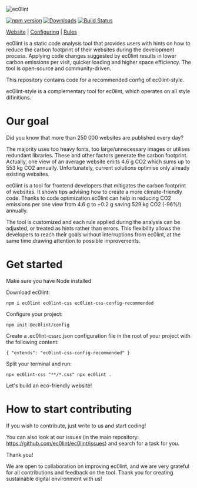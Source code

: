 ![ec0lint](/banner_github.png)

[![npm version](https://img.shields.io/npm/v/ec0lint-style.svg)](https://www.npmjs.com/package/ec0lint-style)
[![Downloads](https://img.shields.io/npm/dm/ec0lint-style.svg)](https://www.npmjs.com/package/ec0lint-style)
[![Build Status](https://github.com/ec0lint/ec0lint-style/workflows/CI/badge.svg)](https://github.com/ec0lint/ec0lint-style/actions)

[Website](http://ec0lint.com) |
[Configuring](https://stylelint.io/user-guide/configure/) |
[Rules](http://ec0lint.com/features)

ec0lint is a static code analysis tool that provides users with hints on how to reduce the carbon footprint of their websites during the development process. Applying code changes suggested by ec0lint results in lower carbon emissions per visit, quicker loading and higher space efficiency. The tool is open-source and community-driven.

This repository contains code for a recommended config of ec0lint-style. 

ec0lint-style is a complementary tool for ec0lint, which operates on all style difinitions.

# Our goal

Did you know that more than 250 000 websites are published every day?

The majority uses too heavy fonts, too large/unnecessary images or utilises redundant libraries. These and other factors generate the carbon footprint. Actually, one view of an average website emits 4.6 g CO2 which sums up to 553 kg CO2 annually. Unfortunately, current solutions optimise only already existing websites.

ec0lint is a tool for frontend developers that mitigates the carbon footprint of websites. It shows tips advising how to create a more climate-friendly code. Thanks to code optimization ec0lint can help in reducing CO2 emissions per one view from 4.6 g to ~0.2 g saving 529 kg CO2 (-96%!) annually.

The tool is customized and each rule applied during the analysis can be adjusted, or treated as hints rather than errors. This flexibility allows the developers to reach their goals without interruptions from ec0lint, at the same time drawing attention to possible improvements.

# Get started

Make sure you have Node installed

Download ec0lint:

`npm i ec0lint ec0lint-css ec0lint-css-config-recommended`

Configure your project:

`npm init @ec0lint/config`

Create a .ec0lint-cssrc.json configuration file in the root of your project with the following content:

`{ "extends": "ec0lint-css-config-recommended" } `

Split your terminal and run:

`npx ec0lint-css "**/*.css" npx ec0lint .`

Let's build an eco-friendly website!

# How to start contributing

If you wish to contribute, just write to us and start coding!

You can also look at our issues (in the main repository: https://github.com/ec0lint/ec0lint/issues) and search for a task for you.

Thank you!

We are open to collaboration on improving ec0lint, and we are very grateful for all contributions and feedback on the tool. Thank you for creating sustainable digital environment with us!
